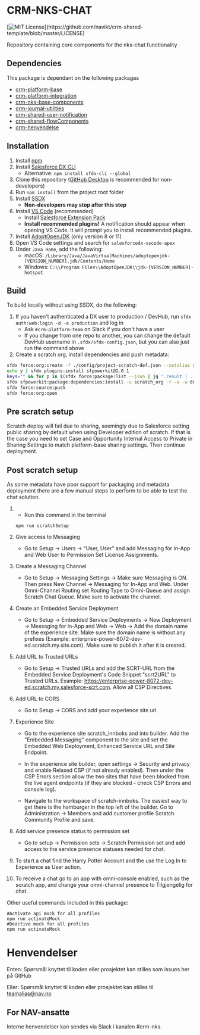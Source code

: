 # CRM-NKS-CHAT

[![MIT License](https://img.shields.io/apm/l/atomic-design-ui.svg?)](https://github.com/navikt/crm-shared-template/blob/master/LICENSE)

Repository containing core components for the nks-chat functionality

## Dependencies

This package is dependant on the following packages

-   [crm-platform-base](https://github.com/navikt/crm-platform-base)
-   [crm-platform-integration](https://github.com/navikt/crm-platform-integration)
-   [crm-nks-base-components](https://github.com/navikt/crm-nks-base-components)
-   [crm-journal-utilities](https://github.com/navikt/crm-journal-utilities)
-   [crm-shared-user-notification](https://github.com/navikt/crm-shared-user-notification)
-   [crm-shared-flowComponents](https://github.com/navikt/crm-shared-flowComponents)
-   [crm-henvendelse](https://github.com/navikt/crm-henvendelse)

## Installation

1. Install [npm](https://nodejs.org/en/download/)
1. Install [Salesforce DX CLI](https://developer.salesforce.com/tools/sfdxcli)
    - Alternative: `npm install sfdx-cli --global`
1. Clone this repository ([GitHub Desktop](https://desktop.github.com) is recommended for non-developers)
1. Run `npm install` from the project root folder
1. Install [SSDX](https://github.com/navikt/ssdx)
    - **Non-developers may stop after this step**
1. Install [VS Code](https://code.visualstudio.com) (recommended)
    - Install [Salesforce Extension Pack](https://marketplace.visualstudio.com/items?itemName=salesforce.salesforcedx-vscode)
    - **Install recommended plugins!** A notification should appear when opening VS Code. It will prompt you to install recommended plugins.
1. Install [AdoptOpenJDK](https://adoptopenjdk.net) (only version 8 or 11)
1. Open VS Code settings and search for `salesforcedx-vscode-apex`
1. Under `Java Home`, add the following:
    - macOS: `/Library/Java/JavaVirtualMachines/adoptopenjdk-[VERSION_NUMBER].jdk/Contents/Home`
    - Windows: `C:\\Program Files\\AdoptOpenJDK\\jdk-[VERSION_NUMBER]-hotspot`

## Build

To build locally without using SSDX, do the following:

1. If you haven't authenticated a DX user to production / DevHub, run `sfdx auth:web:login -d -a production` and log in
    - Ask `#crm-platform-team` on Slack if you don't have a user
    - If you change from one repo to another, you can change the default DevHub username in `.sfdx/sfdx-config.json`, but you can also just run the command above
2. Create a scratch org, install dependencies and push metadata:

```bash
sfdx force:org:create -f ./config/project-scratch-def.json --setalias scratch_org --durationdays 1 --setdefaultusername
echo y | sfdx plugins:install sfpowerkit@2.0.1
keys="" && for p in $(sfdx force:package:list --json | jq '.result | .[].Name' -r); do keys+=$p":{key} "; done
sfdx sfpowerkit:package:dependencies:install -u scratch_org -r -a -w 60 -k ${keys}
sfdx force:source:push
sfdx force:org:open
```

## Pre scratch setup

Scratch deploy will fail due to sharing, seemingly due to Salesforce setting public sharing by default when using Developer edition of scratch. If that is the case you need to set Case and Opportunity Internal Access to Private in Sharing Settings to match platform-base sharing settings. Then continue deployment.

## Post scratch setup
As some metadata have poor support for packaging and metadata deployment there are a few manual steps to perform to be able to test the chat solution.


1. 
    - Run this command in the terminal

    ```
    npm run scratchSetup
    ```
2. Give access to Messaging
    - Go to Setup -> Users -> "User, User" and add Messaging for In-App and Web User to Permission Set License Assignments.

3. Create a Messaging Channel
    - Go to Setup -> Messaging Settings -> Make sure Messaging is ON. Then press New Channel -> Messaging for In-App and Web. Under Omni-Channel Routing set Routing Type to Omni-Queue and assign Scratch Chat Queue. Make sure to activate the channel.

4. Create an Embedded Service Deployment
    - Go to Setup -> Embedded Service Deployments -> New Deployment -> Messaging for In-App and Web -> Web -> Add the domain name of the experience site. Make sure the domain name is without any prefixes (Example: enterprise-power-8072-dev-ed.scratch.my.site.com). Make sure to publish it after it is created.

5. Add URL to Trusted URLs
    - Go to Setup -> Trusted URLs and add the SCRT-URL from the Embedded Service Deployment's Code Snippet "scrt2URL" to Trusted URLs. Example: https://enterprise-power-8072-dev-ed.scratch.my.salesforce-scrt.com. Allow all CSP Directives.

6. Add URL to CORS
    - Go to Setup -> CORS and add your experience site url.

7. Experience Site
    - Go to the experience site scratch_innboks and into builder. Add the "Embedded Messaging" component to the site and set the Embedded Web Deployment, Enhanced Service URL and Site Endpoint. 

    - In the experience site builder, open settings -> Security and privacy and enable Relaxed CSP (if not already enabled). Then under the CSP Errors section allow the two sites that have been blocked from the live agent endpoints (if they are blocked - check CSP Errors and console log).
    - Navigate to the workspace of scratch-innboks. The easiest way to get there is the hamburger in the top left of the builder. Go to Administration -> Members and add customer profile Scratch Community Profile and save.

8. Add service presence status to permission set
    - Go to setup -> Permission sets -> Scratch Permission set and add access to the service presence statuses needed for chat.


9. To start a chat find the Harry Potter Account and the use the Log In to Experience as User action.
10. To receive a chat go to an app with omni-console enabled, such as the scratch app, and change your omni-channel presence to Tilgjengelig for chat.

Other useful commands included in this package:

```
#Activate api mock for all profiles
npm run activateMock
#Deactive mock for all profiles
npm run activateMock
```

# Henvendelser

Enten:
Spørsmål knyttet til koden eller prosjektet kan stilles som issues her på GitHub

Eller:
Spørsmål knyttet til koden eller prosjektet kan stilles til teamalias@nav.no

## For NAV-ansatte

Interne henvendelser kan sendes via Slack i kanalen #crm-nks.
